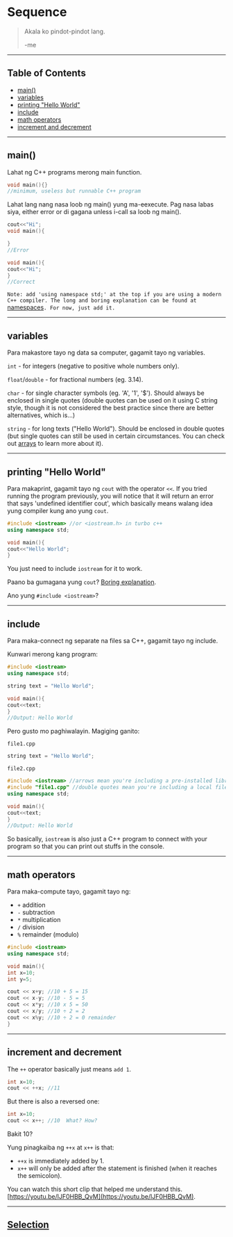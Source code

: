 # Sequence

>
>Akala ko pindot-pindot lang.
>
> -me


---

## Table of Contents
- [main()](#main)
- [variables](variables)
- [printing "Hello World"](#print)
- [include](#include)
- [math operators](#math)
- [increment and decrement](#inc)



---

## <a id="main">main()</a>
Lahat ng C++ programs merong main function.

```cpp
void main(){}
//minimum, useless but runnable C++ program
```

Lahat lang nang nasa loob ng main() yung ma-eexecute. Pag nasa labas siya, either error or di gagana unless i-call sa loob ng main().

```cpp
cout<<"Hi";
void main(){

}
//Error
```

```cpp
void main(){
cout<<"Hi";
}
//Correct
```

`Note: add 'using namespace std;' at the top if you are using a modern C++ compiler. The long and boring explanation can be found at `[namespaces]()`. For now, just add it.`



---

## <a id="variables">variables</a>
Para makastore tayo ng data sa computer, gagamit tayo ng variables.

`int` - for integers (negative to positive whole numbers only).

`float`/`double` - for fractional numbers (eg. 3.14).

`char` - for single character symbols (eg. 'A', '1', '$'). Should always be enclosed in single quotes (double quotes can be used on it using C string style, though it is not considered the best practice since there are better alternatives, which is...)

`string` - for long texts ("Hello World"). Should be enclosed in double quotes (but single quotes can still be used in certain circumstances. You can check out [arrays]() to learn more about it).




---

## <a id="print">printing "Hello World"</a>
Para makaprint, gagamit tayo ng `cout` with the operator `<<`. If you tried running the program previously, you will notice that it will return an error that says 'undefined identifier cout', which basically means walang idea yung compiler kung ano yung `cout`.

```cpp
#include <iostream> //or <iostream.h> in turbo c++
using namespace std;

void main(){
cout<<"Hello World";
}

```

You just need to include `iostream` for it to work.

Paano ba gumagana yung `cout`? [Boring explanation]().

Ano yung `#include <iostream>`?



---

## <a id="include">include</a>
Para maka-connect ng separate na files sa C++, gagamit tayo ng include.

Kunwari merong kang program:

```cpp
#include <iostream> 
using namespace std;

string text = "Hello World";

void main(){
cout<<text;
}
//Output: Hello World
```





Pero gusto mo paghiwalayin. Magiging ganito:

`file1.cpp`
```cpp
string text = "Hello World";
```

`file2.cpp`
```cpp
#include <iostream> //arrows mean you're including a pre-installed library file
#include "file1.cpp" //double quotes mean you're including a local file
using namespace std;

void main(){
cout<<text;
}
//Output: Hello World
```




So basically, `iostream` is also just a C++ program to connect with your program so that you can print out stuffs in the console.



---

## <a id="math">math operators</a>
Para maka-compute tayo, gagamit tayo ng:

- `+` addition
- `-` subtraction
- `*` multiplication
- `/` division
- `%` remainder (modulo)

```cpp
#include <iostream>
using namespace std;

void main(){
int x=10;
int y=5;

cout << x+y; //10 + 5 = 15
cout << x-y; //10 - 5 = 5
cout << x*y; //10 x 5 = 50
cout << x/y; //10 ÷ 2 = 2
cout << x%y; //10 ÷ 2 = 0 remainder
}
```



---

## <a id="inc">increment and decrement</a>
The `++` operator basically just means `add 1`.

```cpp
int x=10;
cout << ++x; //11
```

But there is also a reversed one:
```cpp
int x=10;
cout << x++; //10  What? How?
```

Bakit 10?

Yung pinagkaiba ng `++x` at `x++` is that:

- `++x` is immediately added by 1.
- `x++` will only be added after the statement is finished (when it reaches the semicolon).

You can watch this short clip that helped me understand this.
[https://youtu.be/lJF0HBB_QvM](https://youtu.be/lJF0HBB_QvM).


---



## [Selection]()
